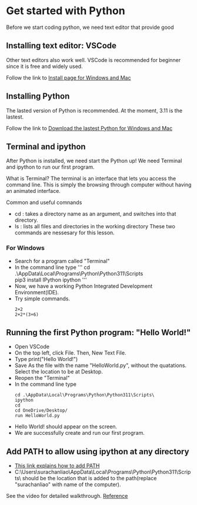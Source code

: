 # Get started with Python

Before we start coding python, we need text editor that provide good

## Installing text editor: VSCode

Other text editors also work well. VSCode is recommended for beginner since it is free and widely used. 

Follow the link to [Install page for Windows and Mac](https://code.visualstudio.com/download)

## Installing Python 

The lasted version of Python is recommended. At the moment, 3.11 is the lastest.

Follow the link to [Download the lastest Python for Windows and Mac](https://www.python.org/downloads/)

## Terminal and ipython

After Python is installed, we need start the Python up! We need Terminal and ipython to run our first program.

What is Terminal?
The terminal is an interface that lets you access the command line. This is simply the browsing through computer without having an animated interface.

Common and useful comnands
- cd : takes a directory name as an argument, and switches into that directory.
- ls : lists all files and directories in the working directory
These two commands are nessesary for this lesson.

### For Windows
- Search for a program called "Terminal"
- In the command line type
  '''
  cd .\AppData\Local\Programs\Python\Python311\Scripts\
  pip3 install IPython
  ipython
  '''
- Now, we have a working Python Integrated Development Environment(IDE).
- Try simple commands.
  ```
  2+2
  2+2*(3+6)
  ```
## Running the first Python program: "Hello World!"
- Open VSCode
- On the top left, click File. Then, New Text File.
- Type 
  print("Hello World!")
- Save As the file with the name "HelloWorld.py", without the quatations. Select the location to be at Desktop.
- Reopen the "Terminal"
- In the command line type
  ```
  cd .\AppData\Local\Programs\Python\Python311\Scripts\
  ipython
  cd
  cd OneDrive/Desktop/
  run HelloWorld.py
  ```
- Hello World! should appear on the screen.
- We are successfully create and run our first program.

## Add PATH to allow using ipython at any directory
- [This link explains how to add PATH](https://www.architectryan.com/2018/03/17/add-to-the-path-on-windows-10/)
- C:\Users\surachanliao\AppData\Local\Programs\Python\Python311\Scripts\ 
should be the location that is added to the path(replace "surachanliao" with name of the computer).

See the video for detailed walkthrough.
[Reference](https://www.cs.hmc.edu/twiki/bin/view/CS5/Orientation)





